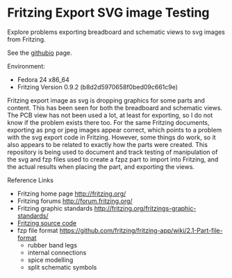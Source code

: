 # Fritzing Export SVG image Testing
Explore problems exporting breadboard and schematic views to svg images from Fritzing.

See the [githubio](https://mmerlin.github.io/fesTest/) page.

Environment:
* Fedora 24 x86_64
* Fritzing Version 0.9.2 (b8d2d5970658f0bed09c661c9e)

Fritzing export image as svg is dropping graphics for some parts and content.  This has been seen for both the breadboard and schematic views.  The PCB view has not been used a lot, at least for exporting, so I do not know if the problem exists there too.  For the same Fritzing documents, exporting as png or jpeg images appear correct, which points to a problem with the svg export code in Fritzing.  However, some things do work, so it also appears to be related to exactly how the parts were created.  This repository is being used to document and track testing of manipulation of the svg and fzp files used to create a fzpz part to import into Fritzing, and the actual results when placing the part, and exporting the views.

Reference Links
* Fritzing home page http://fritzing.org/
* Fritzing forums http://forum.fritzing.org/
* Fritzing graphic standards http://fritzing.org/fritzings-graphic-standards/
* [Fritzing source code](https://github.com/fritzing/fritzing-app)
* fzp file format https://github.com/fritzing/fritzing-app/wiki/2.1-Part-file-format
  * rubber band legs
  * internal connections
  * spice modelling
  * split schematic symbols

